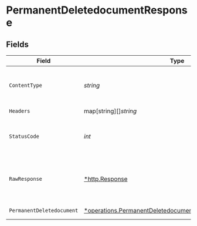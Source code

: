 # PermanentDeletedocumentResponse


## Fields

| Field                                                                                                                                          | Type                                                                                                                                           | Required                                                                                                                                       | Description                                                                                                                                    | Example                                                                                                                                        |
| ---------------------------------------------------------------------------------------------------------------------------------------------- | ---------------------------------------------------------------------------------------------------------------------------------------------- | ---------------------------------------------------------------------------------------------------------------------------------------------- | ---------------------------------------------------------------------------------------------------------------------------------------------- | ---------------------------------------------------------------------------------------------------------------------------------------------- |
| `ContentType`                                                                                                                                  | *string*                                                                                                                                       | :heavy_check_mark:                                                                                                                             | HTTP response content type for this operation                                                                                                  |                                                                                                                                                |
| `Headers`                                                                                                                                      | map[string][]*string*                                                                                                                          | :heavy_check_mark:                                                                                                                             | N/A                                                                                                                                            |                                                                                                                                                |
| `StatusCode`                                                                                                                                   | *int*                                                                                                                                          | :heavy_check_mark:                                                                                                                             | HTTP response status code for this operation                                                                                                   |                                                                                                                                                |
| `RawResponse`                                                                                                                                  | [*http.Response](https://pkg.go.dev/net/http#Response)                                                                                         | :heavy_check_mark:                                                                                                                             | Raw HTTP response; suitable for custom response parsing                                                                                        |                                                                                                                                                |
| `PermanentDeletedocument`                                                                                                                      | [*operations.PermanentDeletedocumentPermanentDeletedocument](../../../pkg/models/operations/permanentdeletedocumentpermanentdeletedocument.md) | :heavy_minus_sign:                                                                                                                             | OK                                                                                                                                             | {"status":"success","message":"document Deleted Successfully"}                                                                                 |